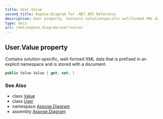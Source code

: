 ```yaml
---
title: User.Value
second_title: Aspose.Diagram for .NET API Reference
description: User property. Contains solutionspecific wellformed XML data that is prefixed in an explicit namespace and is stored with a document
type: docs
url: /net/aspose.diagram/user/value/
---
```

## User.Value property

Contains solution-specific, well-formed XML data that is prefixed in an explicit namespace and is stored with a document.

```csharp
public Value Value { get; set; }
```

### See Also

* class [Value](../../value/)
* class [User](../)
* namespace [Aspose.Diagram](../../user/)
* assembly [Aspose.Diagram](../../../)


